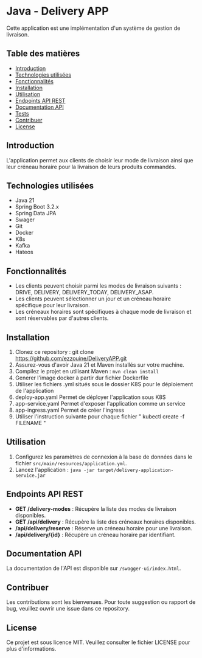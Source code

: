 # Java - Delivery APP

Cette application est une implémentation d'un système de gestion de livraison.

## Table des matières
- [Introduction](#introduction)
- [Technologies utilisées](#technologies-utilisées)
- [Fonctionnalités](#fonctionnalités)
- [Installation](#installation)
- [Utilisation](#utilisation)
- [Endpoints API REST](#endpoints-api-rest)
- [Documentation API](#documentation-api)
- [Tests](#tests)
- [Contribuer](#contribuer)
- [License](#license)

## Introduction
L'application permet aux clients de choisir leur mode de livraison ainsi que leur créneau horaire pour la livraison de leurs produits commandés.

## Technologies utilisées
- Java 21
- Spring Boot 3.2.x
- Spring Data JPA
- Swager
- Git
- Docker
- K8s
- Kafka
- Hateos

## Fonctionnalités
- Les clients peuvent choisir parmi les modes de livraison suivants : DRIVE, DELIVERY, DELIVERY_TODAY, DELIVERY_ASAP.
- Les clients peuvent sélectionner un jour et un créneau horaire spécifique pour leur livraison.
- Les créneaux horaires sont spécifiques à chaque mode de livraison et sont réservables par d'autres clients.

## Installation
1. Clonez ce repository : git clone https://github.com/ezzouine/DeliveryAPP.git
2. Assurez-vous d'avoir Java 21 et Maven installés sur votre machine.
3. Compilez le projet en utilisant Maven : `mvn clean install`
4. Generer l'image docker à partir dur fichier Dockerfile
5. Utiliser les fichiers .yml situés sous le dossier K8S pour le déploiement de l'application
6. deploy-app.yaml Permet de déployer l'application sous K8S 
7. app-service.yaml Permet d'exposer l'application comme un service
8. app-ingress.yaml Permet de créer l'ingress
9. Utiliser l'instruction suivante pour chaque fichier " kubectl create -f FILENAME "

## Utilisation
1. Configurez les paramètres de connexion à la base de données dans le fichier `src/main/resources/application.yml`.
2. Lancez l'application : `java -jar target/delivery-application-service.jar`

## Endpoints API REST
- **GET /delivery-modes** : Récupère la liste des modes de livraison disponibles.
- **GET /api/delivery** : Récupère la liste des créneaux horaires disponibles.
- **/api/delivery/reserve** : Réserve un créneau horaire pour une livraison.
- **/api/delivery/{id}** : Récupère un créneau horaire par identifiant.

## Documentation API
La documentation de l'API est disponible sur `/swagger-ui/index.html`.

## Contribuer
Les contributions sont les bienvenues. Pour toute suggestion ou rapport de bug, veuillez ouvrir une issue dans ce repository.

## License
Ce projet est sous licence MIT. Veuillez consulter le fichier LICENSE pour plus d'informations.
